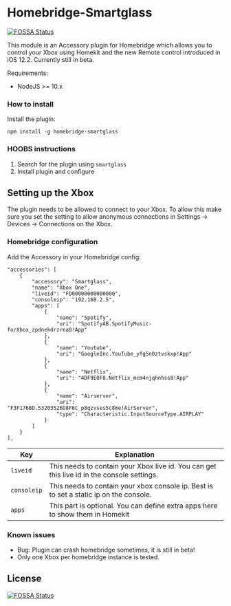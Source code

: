 # Homebridge-Smartglass
[![FOSSA Status](https://app.fossa.io/api/projects/git%2Bgithub.com%2Funknownskl%2Fhomebridge-smartglass.svg?type=shield)](https://app.fossa.io/projects/git%2Bgithub.com%2Funknownskl%2Fhomebridge-smartglass?ref=badge_shield)


This module is an Accessory plugin for Homebridge which allows you to control your Xbox using Homekit and the new Remote control introduced in iOS 12.2.
Currently still in beta.

Requirements:
- NodeJS >= 10.x

### How to install

Install the plugin:

    npm install -g homebridge-smartglass

### HOOBS instructions

1. Search for the plugin using `smartglass`
2. Install plugin and configure

## Setting up the Xbox

The plugin needs to be allowed to connect to your Xbox. To allow this make sure you set the setting to allow anonymous connections in Settings -> Devices -> Connections on the Xbox.

### Homebridge configuration

Add the Accessory in your Homebridge config:

    "accessories": [
        {
            "accessory": "Smartglass",
            "name": "Xbox One",
            "liveid": "FD00000000000000",
            "consoleip": "192.168.2.5",
            "apps": [
                {
                    "name": "Spotify",
                    "uri": "SpotifyAB.SpotifyMusic-forXbox_zpdnekdrzrea0!App"
                },
                {
                    "name": "Youtube",
                    "uri": "GoogleInc.YouTube_yfg5n0ztvskxp!App"
                },
                {
                    "name": "Netflix",
                    "uri": "4DF9E0F8.Netflix_mcm4njqhnhss8!App"
                },
                {
                    "name": "Airserver",
                    "uri": "F3F176BD.53203526D8F6C_p8qzvses5c8me!AirServer",
                    "type": "Characteristic.InputSourceType.AIRPLAY"
                }
            ]
        }
    ],

| Key | Explanation |
|-----|-------------|
| `liveid` | This needs to contain your Xbox live id. You can get this live id in the console settings. |
| `consoleip` | This needs to contain your xbox console ip. Best is to set a static ip on the console. |
| `apps` | This part is optional. You can define extra apps here to show them in Homekit |


### Known issues

- Bug: Plugin can crash homebridge sometimes, it is still in beta!
- Only one Xbox per homebridge instance is tested.


## License
[![FOSSA Status](https://app.fossa.io/api/projects/git%2Bgithub.com%2Funknownskl%2Fhomebridge-smartglass.svg?type=large)](https://app.fossa.io/projects/git%2Bgithub.com%2Funknownskl%2Fhomebridge-smartglass?ref=badge_large)
